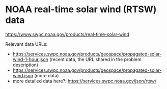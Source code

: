 # NOAA real-time solar wind (RTSW) data

https://www.swpc.noaa.gov/products/real-time-solar-wind

Relevant data URLs:

* https://services.swpc.noaa.gov/products/geospace/propagated-solar-wind-1-hour.json
  (recent data, the URL shared in the problem description)
* https://services.swpc.noaa.gov/products/geospace/propagated-solar-wind.json
  (more data)
* more detailed data here?: https://services.swpc.noaa.gov/json/rtsw/
